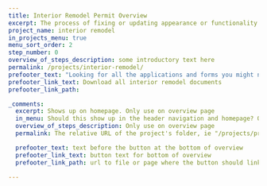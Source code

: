 ```yaml
---
title: Interior Remodel Permit Overview
excerpt: The process of fixing or updating appearance or functionality within an existing home without adding or removing square footage to your home.
project_name: interior remodel
in_projects_menu: true
menu_sort_order: 2
step_number: 0
overview_of_steps_description: some introductory text here
permalink: /projects/interior-remodel/
prefooter_text: "Looking for all the applications and forms you might need for permitting an interior remodel? We've got you covered."
prefooter_link_text: Download all interior remodel documents
prefooter_link_path:

_comments:
  excerpt: Shows up on homepage. Only use on overview page
  in_menu: Should this show up in the header navigation and homepage? Only use on overview page
  overview_of_steps_description: Only use on overview page
  permalink: The relative URL of the project's folder, ie "/projects/project-folder/". Only use on overview page

  prefooter_text: text before the button at the bottom of overview
  prefooter_link_text: button text for bottom of overview
  prefooter_link_path: url to file or page where the button should link

---
```

